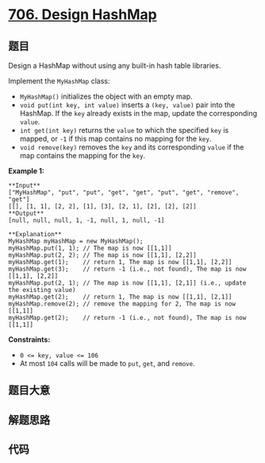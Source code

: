 # [706. Design HashMap](https://leetcode.com/problems/design-hashmap)

## 题目

Design a HashMap without using any built-in hash table libraries.

Implement the `MyHashMap` class:

  * `MyHashMap()` initializes the object with an empty map.
  * `void put(int key, int value)` inserts a `(key, value)` pair into the HashMap. If the `key` already exists in the map, update the corresponding `value`.
  * `int get(int key)` returns the `value` to which the specified `key` is mapped, or `-1` if this map contains no mapping for the `key`.
  * `void remove(key)` removes the `key` and its corresponding `value` if the map contains the mapping for the `key`.



**Example 1:**

    
    
    **Input**
    ["MyHashMap", "put", "put", "get", "get", "put", "get", "remove", "get"]
    [[], [1, 1], [2, 2], [1], [3], [2, 1], [2], [2], [2]]
    **Output**
    [null, null, null, 1, -1, null, 1, null, -1]
    
    **Explanation**
    MyHashMap myHashMap = new MyHashMap();
    myHashMap.put(1, 1); // The map is now [[1,1]]
    myHashMap.put(2, 2); // The map is now [[1,1], [2,2]]
    myHashMap.get(1);    // return 1, The map is now [[1,1], [2,2]]
    myHashMap.get(3);    // return -1 (i.e., not found), The map is now [[1,1], [2,2]]
    myHashMap.put(2, 1); // The map is now [[1,1], [2,1]] (i.e., update the existing value)
    myHashMap.get(2);    // return 1, The map is now [[1,1], [2,1]]
    myHashMap.remove(2); // remove the mapping for 2, The map is now [[1,1]]
    myHashMap.get(2);    // return -1 (i.e., not found), The map is now [[1,1]]
    



**Constraints:**

  * `0 <= key, value <= 106`
  * At most `104` calls will be made to `put`, `get`, and `remove`.


## 题目大意

## 解题思路

## 代码

```javascript

```

